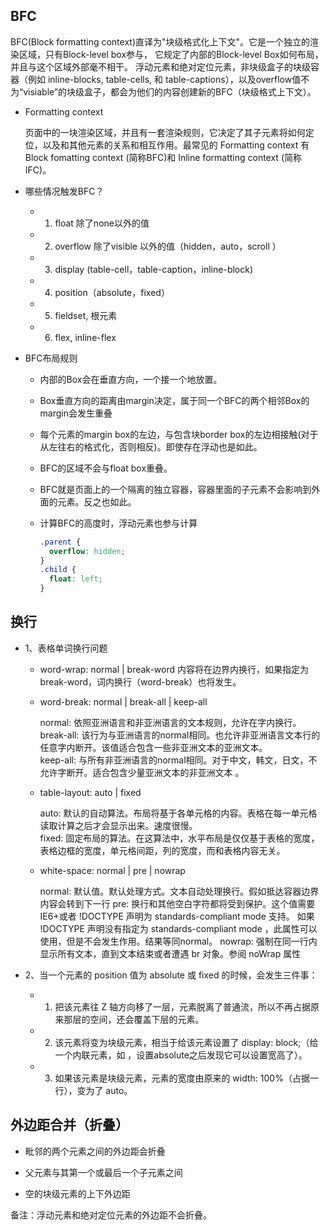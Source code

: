 ## BFC

  BFC(Block formatting context)直译为"块级格式化上下文"。它是一个独立的渲染区域，只有Block-level box参与， 它规定了内部的Block-level Box如何布局，并且与这个区域外部毫不相干。 浮动元素和绝对定位元素，非块级盒子的块级容器（例如 inline-blocks, table-cells, 和 table-captions），以及overflow值不为“visiable”的块级盒子，都会为他们的内容创建新的BFC（块级格式上下文）。

* Formatting context

  页面中的一块渲染区域，并且有一套渲染规则，它决定了其子元素将如何定位，以及和其他元素的关系和相互作用。最常见的 Formatting context 有 Block fomatting context (简称BFC)和 Inline formatting context (简称IFC)。

* 哪些情况触发BFC？

  - 1. float 除了none以外的值

  - 2. overflow 除了visible 以外的值（hidden，auto，scroll ）

  - 3. display (table-cell，table-caption，inline-block)

  - 4. position（absolute，fixed）

  - 5. fieldset, 根元素

  - 6. flex, inline-flex

* BFC布局规则

  - 内部的Box会在垂直方向，一个接一个地放置。

  - Box垂直方向的距离由margin决定，属于同一个BFC的两个相邻Box的margin会发生重叠

  - 每个元素的margin box的左边，与包含块border box的左边相接触(对于从左往右的格式化，否则相反)。即使存在浮动也是如此。

  - BFC的区域不会与float box重叠。

  - BFC就是页面上的一个隔离的独立容器，容器里面的子元素不会影响到外面的元素。反之也如此。

  - 计算BFC的高度时，浮动元素也参与计算

    ```css
    .parent {
      overflow: hidden;
    }
    .child {
      float: left;
    }
    ```


## 换行

* 1、表格单词换行问题

  - word-wrap: normal | break-word
    内容将在边界内换行，如果指定为break-word，词内换行（word-break）也将发生。

  - word-break: normal  | break-all  |  keep-all     

    normal: 依照亚洲语言和非亚洲语言的文本规则，允许在字内换行。   
    break-all: 该行为与亚洲语言的normal相同。也允许非亚洲语言文本行的任意字内断开。该值适合包含一些非亚洲文本的亚洲文本。   
    keep-all: 与所有非亚洲语言的normal相同。对于中文，韩文，日文，不允许字断开。适合包含少量亚洲文本的非亚洲文本 。

  - table-layout:  auto | fixed        

    auto: 默认的自动算法。布局将基于各单元格的内容。表格在每一单元格读取计算之后才会显示出来。速度很慢。   
    fixed:  固定布局的算法。在这算法中，水平布局是仅仅基于表格的宽度，表格边框的宽度，单元格间距，列的宽度，而和表格内容无关。

  - white-space: normal | pre | nowrap

    normal: 默认值。默认处理方式。文本自动处理换行。假如抵达容器边界内容会转到下一行
    pre: 换行和其他空白字符都将受到保护。这个值需要IE6+或者 !DOCTYPE 声明为 standards-compliant mode 支持。
      如果 !DOCTYPE 声明没有指定为 standards-compliant mode ，此属性可以使用，但是不会发生作用。结果等同normal。
    nowrap: 强制在同一行内显示所有文本，直到文本结束或者遭遇 br 对象。参阅 noWrap 属性


* 2、当一个元素的 position 值为 absolute 或 fixed 的时候，会发生三件事：  

  - 1. 把该元素往 Z 轴方向移了一层，元素脱离了普通流，所以不再占据原来那层的空间，还会覆盖下层的元素。

  - 2. 该元素将变为块级元素，相当于给该元素设置了 display: block;（给一个内联元素，如 <span> ，设置absolute之后发现它可以设置宽高了）。

  - 3. 如果该元素是块级元素，元素的宽度由原来的 width: 100%（占据一行），变为了 auto。


## 外边距合并（折叠）

* 毗邻的两个元素之间的外边距会折叠

* 父元素与其第一个或最后一个子元素之间

* 空的块级元素的上下外边距

备注：浮动元素和绝对定位元素的外边距不会折叠。